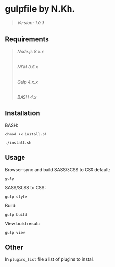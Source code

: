 ﻿# gulpfile by N.Kh.

>###### Version: 1.0.3


## Requirements
>###### Node.js 8.x.x
>###### NPM 3.5.x
>###### Gulp 4.x.x
>###### BASH 4.x



## Installation
BASH:

	chmod +x install.sh
	
	./install.sh


## Usage
Browser-sync and build SASS/SCSS to CSS default:

	gulp

SASS/SCSS to CSS:

	gulp style

Build:

	gulp build

View build result:

	gulp view


## Оther
In `plugins_list` file a list of plugins to install.
